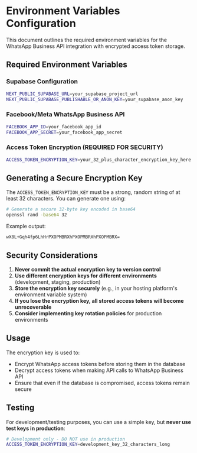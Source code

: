 # Environment Variables Configuration

This document outlines the required environment variables for the WhatsApp Business API integration with encrypted access token storage.

## Required Environment Variables

### Supabase Configuration

```bash
NEXT_PUBLIC_SUPABASE_URL=your_supabase_project_url
NEXT_PUBLIC_SUPABASE_PUBLISHABLE_OR_ANON_KEY=your_supabase_anon_key
```

### Facebook/Meta WhatsApp Business API

```bash
FACEBOOK_APP_ID=your_facebook_app_id
FACEBOOK_APP_SECRET=your_facebook_app_secret
```

### Access Token Encryption (REQUIRED FOR SECURITY)

```bash
ACCESS_TOKEN_ENCRYPTION_KEY=your_32_plus_character_encryption_key_here
```

## Generating a Secure Encryption Key

The `ACCESS_TOKEN_ENCRYPTION_KEY` must be a strong, random string of at least 32 characters. You can generate one using:

```bash
# Generate a secure 32-byte key encoded in base64
openssl rand -base64 32
```

Example output:

```
wX8L+Gqh4fp6LhHrPXOPMBRXhPXOPMBRXhPXOPMBRX=
```

## Security Considerations

1. **Never commit the actual encryption key to version control**
2. **Use different encryption keys for different environments** (development, staging, production)
3. **Store the encryption key securely** (e.g., in your hosting platform's environment variable system)
4. **If you lose the encryption key, all stored access tokens will become unrecoverable**
5. **Consider implementing key rotation policies** for production environments

## Usage

The encryption key is used to:

- Encrypt WhatsApp access tokens before storing them in the database
- Decrypt access tokens when making API calls to WhatsApp Business API
- Ensure that even if the database is compromised, access tokens remain secure

## Testing

For development/testing purposes, you can use a simple key, but **never use test keys in production**:

```bash
# Development only - DO NOT use in production
ACCESS_TOKEN_ENCRYPTION_KEY=development_key_32_characters_long
```
